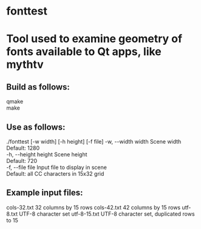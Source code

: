 # fonttest
Tool used to examine geometry of fonts available to Qt apps, like mythtv
========================================================================

## Build as follows:
qmake  
make  

## Use as follows:
./fonttest [-w width] [-h height] [-f file]
-w, --width width   Scene width  
                    Default: 1280  
-h, --height height Scene height  
                    Default: 720  
-f, --file file     Input file to display in scene  
                    Default: all CC characters in 15x32 grid  

## Example input files:
cols-32.txt 32 columns by 15 rows
cols-42.txt 42 columns by 15 rows
utf-8.txt   UTF-8 character set
utf-8-15.txt UTF-8 character set, duplicated rows to 15
